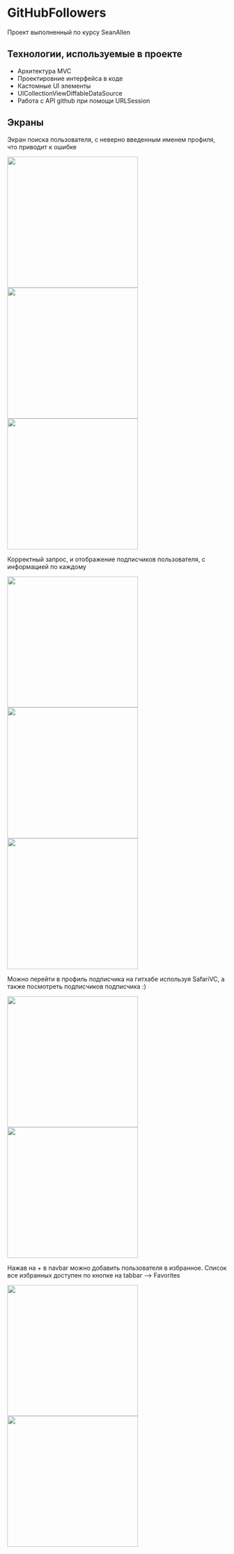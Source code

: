 # GitHubFollowers
Проект выполненный по курсу SeanAllen

## Технологии, используемые в проекте

+ Архитектура MVC
+ Проектировние интерфейса в кодe
+ Кастомные UI элементы
+ UICollectionViewDiffableDataSource
+ Работа с API github при помощи URLSession

## Экраны
Экран поиска пользователя, с неверно введенным именем профиля, что приводит к ошибке

<img src = "https://user-images.githubusercontent.com/61290165/141688950-7231d568-973d-4d45-aae1-467d70468c21.png" width="300"/> <img src = "https://user-images.githubusercontent.com/61290165/141689005-6a76e35f-9684-4f6a-a834-19d095abe45c.png" width="300"/> <img src = "https://user-images.githubusercontent.com/61290165/141689006-deabf455-aec6-4469-8c99-50c1ce0b63a5.png" width="300"/>

Корректный запрос, и отображение подписчиков пользователя, с информацией по каждому

<img src = "https://user-images.githubusercontent.com/61290165/141689267-d5af3bb5-d421-4ea5-9485-464eeb9b1fd7.png" width="300"/> <img src = "https://user-images.githubusercontent.com/61290165/141689269-86979bfe-1d0e-4562-bb02-52e397d65b95.png" width="300"/> <img src = "https://user-images.githubusercontent.com/61290165/141689276-179fa47c-e39d-404e-a1e3-9cdf449ca2b8.png" width="300"/>

Можно перейти в профиль подписчика на гитхабе используя SafariVC, а также посмотреть подписчиков подписчика :)

<img src = "https://user-images.githubusercontent.com/61290165/141689279-d1ef5445-f59b-4e83-9d2f-f16c021b4aaf.png" width="300"/> <img src = "https://user-images.githubusercontent.com/61290165/141689281-bc936dce-4758-4e07-a601-969c334879b4.png" width="300"/>

Нажав на + в navbar можно добавить пользователя в избранное. Список все избранных доступен по кнопке на tabbar --> Favorites


<img src = "https://user-images.githubusercontent.com/61290165/141689285-9fb5ebc9-a28e-48da-925d-3172291e7cb4.png" width="300"/> <img src = "https://user-images.githubusercontent.com/61290165/141689288-b8fa6d80-fa16-4fea-8f22-dc4c79d899e6.png" width="300"/>
